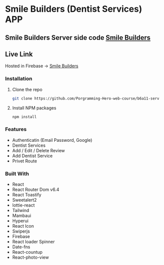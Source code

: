 # Smile Builders (Dentist Services) APP

## Smile Builders Server side code [Smile Builders](https://github.com/imran-mridha/smile-builders-server)

## Live Link

Hosted in Firebase -> [Smile Builders](https://smile-builders-24d63.web.app/)

### Installation
1. Clone the repo
   ```sh
   git clone https://github.com/Porgramming-Hero-web-course/b6a11-service-review-client-side-imran-mridha.git
   ```
2. Install NPM packages
   ```sh
   npm install
   ```

### Features

* Authenticatin (Email Password, Google)
* Dentist Services
* Add / Edit / Delete Review
* Add Dentist Service
* Privet Route

### Built With

* React
* React Router Dom v6.4 
* React Toastify
* Sweetalert2
* lottie-react
* Tailwind
* Mambaui
* Hyperui
* React Icon
* Swiperjs
* Firebase
* React loader Spinner
* Date-fns
* React-countup
* React-photo-view